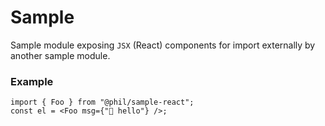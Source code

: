 # Sample

Sample module exposing `JSX` (React) components for import externally by another sample module.

### Example

```tsx
import { Foo } from "@phil/sample-react";
const el = <Foo msg={"👋 hello"} />;
```
